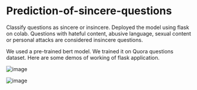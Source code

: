 # Prediction-of-sincere-questions
Classify questions as sincere or insincere. Deployed the model using flask on colab. Questions with hateful content, abusive language, sexual content or personal attacks are considered insincere questions. 

We used a pre-trained bert model. We trained it on Quora questions dataset. Here are some demos of working of flask application.


![image](https://user-images.githubusercontent.com/65457437/126865736-5fc21258-852f-442a-9de2-04884f1f071e.png)


![image](https://user-images.githubusercontent.com/65457437/126865788-172ec341-cb6c-4325-bc59-e6b1fd1a046d.png)

